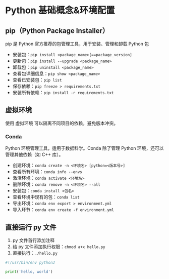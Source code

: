 # Python 基础概念&环境配置

## pip（Python Package Installer）

pip 是 Python 官方推荐的包管理工具，用于安装、管理和卸载 Python 包

- 安装包：`pip install <package_name>[==package_version]`
- 更新包：`pip install --upgrade <package_name>`
- 卸载包：`pip uninstall <package_name>`
- 查看包详细信息：`pip show <package_name>`
- 查看已安装包：`pip list`
- 保存依赖：`pip freeze > requirements.txt`
- 安装所有依赖：`pip install -r requirements.txt`

## 虚拟环境

使用 虚拟环境 可以隔离不同项目的依赖，避免版本冲突。

### Conda

Python 环境管理工具，适用于数据科学。Conda 除了管理 Python 环境，还可以管理其他依赖（如 C++ 库）。

- 创建环境：`conda create -n <环境名> [python=<版本号>]`
- 查看所有环境：`conda info --envs`
- 激活环境：`conda activate <环境名>`
- 删除环境：`conda remove -n <环境名> --all`
- 安装包：`conda install <包名>`
- 查看环境中现有的包：`conda list`
- 导出环境：`conda env export > environment.yml`
- 导入环节：`conda env create -f environment.yml`

## 直接运行 py 文件

1. py 文件首行添加注释
2. 给 py 文件添加执行权限：`chmod a+x hello.py`
3. 直接执行：`./hello.py`

```python
#!/usr/bin/env python3

print('hello, world')
```
